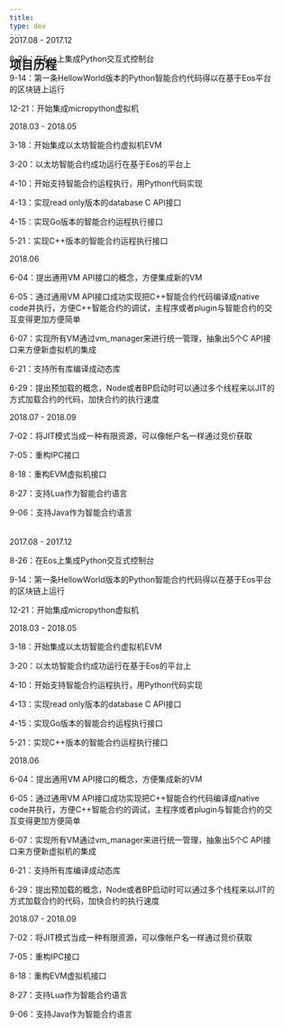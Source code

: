 ```yaml
---
title: 
type: dev
---
```




<div id="roadmap" class="roadmap"><h2>项目历程</h2><div class="line hidden-xs hidden-sm"></div><div class="container hidden-xs hidden-sm" style="width: 94%;margin-top: -83px;margin-bottom: 20px"><div class="row"><div class="col col-lg-3 col-md-3 step" ><p class="date">2017.08 - 2017.12</p><div class="square"></div><div class="step-txt"><p class="txt-list"><span>8-26：</span>在Eos上集成Python交互式控制台</p><p class="txt-list"><span>9-14：</span>第一条HellowWorld版本的Python智能合约代码得以在基于Eos平台的区块链上运行</p><p class="txt-list"><span>12-21：</span>开始集成micropython虚拟机</p></div></div><div class="col col-lg-3 col-md-3 step" ><p class="date">2018.03 - 2018.05</p><div class="square"></div><div class="step-txt"><p class="txt-list"><span>3-18：</span>开始集成以太坊智能合约虚拟机EVM</p><p class="txt-list"><span>3-20：</span>以太坊智能合约成功运行在基于Eos的平台上</p><p class="txt-list"><span>4-10：</span>开始支持智能合约运程执行，用Python代码实现</p><p class="txt-list"><span>4-13：</span>实现read only版本的database C API接口</p><p class="txt-list"><span>4-15：</span>实现Go版本的智能合约运程执行接口</p><p class="txt-list"><span>5-21：</span>实现C++版本的智能合约运程执行接口</p></div></div><div class="col col-lg-3 col-md-3 step" ><p class="date">2018.06</p><div class="square"></div><div class="step-txt"><p class="txt-list"><span>6-04：</span>提出通用VM API接口的概念，方便集成新的VM</p><p class="txt-list"><span>6-05：</span>通过通用VM API接口成功实现把C++智能合约代码编译成native code并执行，方便C++智能合约的调试，主程序或者plugin与智能合约的交互变得更加方便简单</p><p class="txt-list"><span>6-07：</span>实现所有VM通过vm_manager来进行统一管理，抽象出5个C API接口来方便新虚拟机的集成</p><p class="txt-list"><span>6-21：</span>支持所有库编译成动态库</p><p class="txt-list"><span>6-29：</span>提出预加载的概念，Node或者BP启动时可以通过多个线程来以JIT的方式加载合约的代码，加快合约的执行速度</p></div></div><div class="col col-lg-3 col-md-3 step" ><p class="date">2018.07 - 2018.09</p><div class="square"></div><div class="step-txt"><p class="txt-list"><span>7-02：</span>将JIT模式当成一种有限资源，可以像帐户名一样通过竞价获取</p><p class="txt-list"><span>7-05：</span>重构IPC接口</p><p class="txt-list"><span>8-18：</span>重构EVM虚拟机接口</p><p class="txt-list"><span>8-27：</span>支持Lua作为智能合约语言</p><p class="txt-list"><span>9-06：</span>支持Java作为智能合约语言</p></div></div></div></div><div class="container hidden-lg hidden-md" style="width: 94%;  position: relative;overflow: hidden;margin-bottom: 20px"><div class="line1 hidden-lg hidden-md"></div><div class="step-list1 list1" ><div class="left"><div class="square square1"></div></div><div class="right"><p class="date">2017.08 - 2017.12</p><div class="step-txt"  style="width: 100%"><p class="txt-list"><span>8-26：</span>在Eos上集成Python交互式控制台</p><p class="txt-list"><span>9-14：</span>第一条HellowWorld版本的Python智能合约代码得以在基于Eos平台的区块链上运行</p><p class="txt-list"><span>12-21：</span>开始集成micropython虚拟机</p></div></div><div style="clear: both"></div></div><div class="step-list1"><div class="left"><div class="square square1"></div></div><div class="right"><p class="date">2018.03 - 2018.05</p><div class="step-txt"  style="width: 100%"><p class="txt-list"><span>3-18：</span>开始集成以太坊智能合约虚拟机EVM</p><p class="txt-list"><span>3-20：</span>以太坊智能合约成功运行在基于Eos的平台上</p><p class="txt-list"><span>4-10：</span>开始支持智能合约运程执行，用Python代码实现</p><p class="txt-list"><span>4-13：</span>实现read only版本的database C API接口</p><p class="txt-list"><span>4-15：</span>实现Go版本的智能合约运程执行接口</p><p class="txt-list"><span>5-21：</span>实现C++版本的智能合约运程执行接口</p></div></div><div style="clear: both"></div></div><div class="step-list1"><div class="left"><div class="square square1"></div></div><div class="right"><p class="date">2018.06</p><div class="step-txt"  style="width: 100%"><p class="txt-list"><span>6-04：</span>提出通用VM API接口的概念，方便集成新的VM</p><p class="txt-list"><span>6-05：</span>通过通用VM API接口成功实现把C++智能合约代码编译成native code并执行，方便C++智能合约的调试，主程序或者plugin与智能合约的交互变得更加方便简单</p><p class="txt-list"><span>6-07：</span>实现所有VM通过vm_manager来进行统一管理，抽象出5个C API接口来方便新虚拟机的集成</p><p class="txt-list"><span>6-21：</span>支持所有库编译成动态库</p><p class="txt-list"><span>6-29：</span>提出预加载的概念，Node或者BP启动时可以通过多个线程来以JIT的方式加载合约的代码，加快合约的执行速度</p></div></div><div style="clear: both"></div></div><div class="step-list1"><div class="left"><div class="square square1"></div></div><div class="right"><p class="date">2018.07 - 2018.09</p><div class="step-txt"  style="width: 100%"><p class="txt-list"><span>7-02：</span>将JIT模式当成一种有限资源，可以像帐户名一样通过竞价获取</p><p class="txt-list"><span>7-05：</span>重构IPC接口</p><p class="txt-list"><span>8-18：</span>重构EVM虚拟机接口</p><p class="txt-list"><span>8-27：</span>支持Lua作为智能合约语言</p><p class="txt-list"><span>9-06：</span>支持Java作为智能合约语言</p></div></div><div style="clear: both"></div></div>
	</div>
</div>